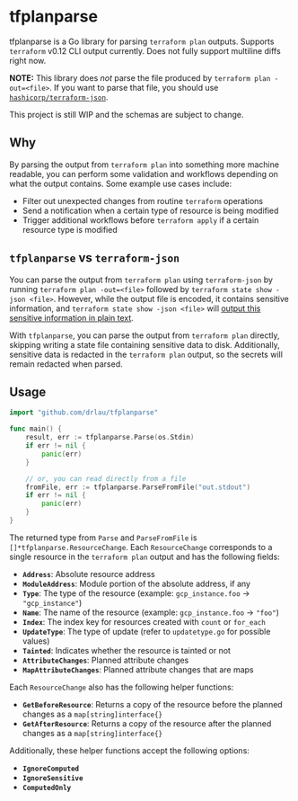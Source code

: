 # tfplanparse

tfplanparse is a Go library for parsing `terraform plan` outputs. Supports `terraform` v0.12 CLI output currently. Does not fully support multiline diffs right now.

**NOTE:** This library does _not_ parse the file produced by `terraform plan -out=<file>`. If you want to parse that file, you should use [`hashicorp/terraform-json`](https://github.com/hashicorp/terraform-json).

This project is still WIP and the schemas are subject to change.

## Why

By parsing the output from `terraform plan` into something more machine readable, you can perform some validation and workflows depending on what the output contains. Some example use cases include:

- Filter out unexpected changes from routine `terraform` operations
- Send a notification when a certain type of resource is being modified
- Trigger additional workflows before `terraform apply` if a certain resource type is modified

## `tfplanparse` vs `terraform-json`

You can parse the output from `terraform plan` using `terraform-json` by running `terraform plan -out=<file>` followed by `terraform state show -json <file>`. However, while the output file is encoded, it contains sensitive information, and `terraform state show -json <file>` will [output this sensitive information in plain text](https://www.terraform.io/docs/commands/show.html).

With `tfplanparse`, you can parse the output from `terraform plan` directly, skipping writing a state file containing sensitive data to disk. Additionally, sensitive data is redacted in the `terraform plan` output, so the secrets will remain redacted when parsed.

## Usage

```go
import "github.com/drlau/tfplanparse"

func main() {
    result, err := tfplanparse.Parse(os.Stdin)
    if err != nil {
        panic(err)
    }

    // or, you can read directly from a file
    fromFile, err := tfplanparse.ParseFromFile("out.stdout")
	if err != nil {
		panic(err)
	}
}
```

The returned type from `Parse` and `ParseFromFile` is `[]*tfplanparse.ResourceChange`. Each `ResourceChange` corresponds to a single resource in the `terraform plan` output and has the following fields:

- **`Address`**: Absolute resource address
- **`ModuleAddress`**: Module portion of the absolute address, if any
- **`Type`**: The type of the resource (example: `gcp_instance.foo` -> `"gcp_instance"`)
- **`Name`**: The name of the resource (example: `gcp_instance.foo` -> `"foo"`)
- **`Index`**: The index key for resources created with `count` or `for_each`
- **`UpdateType`**: The type of update (refer to `updatetype.go` for possible values)
- **`Tainted`**: Indicates whether the resource is tainted or not
- **`AttributeChanges`**: Planned attribute changes
- **`MapAttributeChanges`**: Planned attribute changes that are maps

Each `ResourceChange` also has the following helper functions:

- **`GetBeforeResource`**: Returns a copy of the resource before the planned changes as a `map[string]interface{}`
- **`GetAfterResource`**: Returns a copy of the resource after the planned changes as a `map[string]interface{}`

Additionally, these helper functions accept the following options:

- **`IgnoreComputed`**
- **`IgnoreSensitive`**
- **`ComputedOnly`**